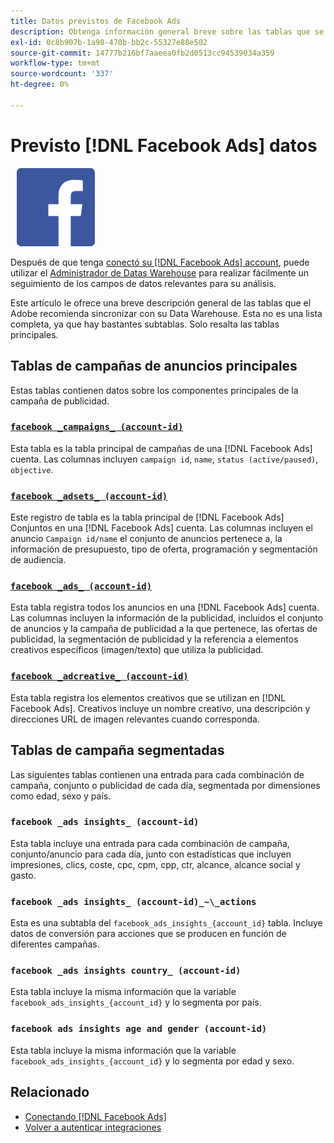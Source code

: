 ```yaml
---
title: Datos previstos de Facebook Ads
description: Obtenga información general breve sobre las tablas que se recomiendan para sincronizar con su Data Warehouse
exl-id: 0c8b907b-1a98-470b-bb2c-55327e88e502
source-git-commit: 14777b216bf7aaeea0fb2d0513cc94539034a359
workflow-type: tm+mt
source-wordcount: '337'
ht-degree: 0%

---
```


# Previsto [!DNL Facebook Ads] datos

![](../../../assets/Facebook_Logo.png)

Después de que tenga [conectó su [!DNL Facebook Ads] account](../integrations/facebook-ads.md), puede utilizar el [Administrador de Datas Warehouse](../../../data-analyst/data-warehouse-mgr/tour-dwm.md) para realizar fácilmente un seguimiento de los campos de datos relevantes para su análisis.

Este artículo le ofrece una breve descripción general de las tablas que el Adobe recomienda sincronizar con su Data Warehouse. Esta no es una lista completa, ya que hay bastantes subtablas. Solo resalta las tablas principales.

## Tablas de campañas de anuncios principales

Estas tablas contienen datos sobre los componentes principales de la campaña de publicidad.

### [`facebook _campaigns_ (account-id)`](https://developers.facebook.com/docs/marketing-api/reference/ad-campaign-group)

Esta tabla es la tabla principal de campañas de una [!DNL Facebook Ads] cuenta. Las columnas incluyen `campaign id`, `name`, `status (active/paused)`, `objective`.

### [`facebook _adsets_ (account-id)`](https://developers.facebook.com/docs/marketing-api/reference/ad-campaign)

Este registro de tabla es la tabla principal de [!DNL Facebook Ads] Conjuntos en una [!DNL Facebook Ads] cuenta. Las columnas incluyen el anuncio `Campaign id/name` el conjunto de anuncios pertenece a, la información de presupuesto, tipo de oferta, programación y segmentación de audiencia.

### [`facebook _ads_ (account-id)`](https://developers.facebook.com/docs/marketing-api/reference/adgroup)

Esta tabla registra todos los anuncios en una [!DNL Facebook Ads] cuenta. Las columnas incluyen la información de la publicidad, incluidos el conjunto de anuncios y la campaña de publicidad a la que pertenece, las ofertas de publicidad, la segmentación de publicidad y la referencia a elementos creativos específicos (imagen/texto) que utiliza la publicidad.

### [`facebook _adcreative_ (account-id)`](https://developers.facebook.com/docs/marketing-api/reference/ad-creative)

Esta tabla registra los elementos creativos que se utilizan en [!DNL Facebook Ads]. Creativos incluye un nombre creativo, una descripción y direcciones URL de imagen relevantes cuando corresponda.

## Tablas de campaña segmentadas

Las siguientes tablas contienen una entrada para cada combinación de campaña, conjunto o publicidad de cada día, segmentada por dimensiones como edad, sexo y país.

### `facebook _ads insights_ (account-id)`

Esta tabla incluye una entrada para cada combinación de campaña, conjunto/anuncio para cada día, junto con estadísticas que incluyen impresiones, clics, coste, cpc, cpm, cpp, ctr, alcance, alcance social y gasto.

### `facebook _ads insights_ (account-id)_~\_actions`

Esta es una subtabla del `facebook_ads_insights_{account_id}` tabla. Incluye datos de conversión para acciones que se producen en función de diferentes campañas.

### `facebook _ads insights country_ (account-id)`

Esta tabla incluye la misma información que la variable `facebook_ads_insights_{account_id}` y lo segmenta por país.

### `facebook ads insights age and gender (account-id)`

Esta tabla incluye la misma información que la variable `facebook_ads_insights_{account_id}` y lo segmenta por edad y sexo.

## Relacionado

* [Conectando [!DNL Facebook Ads]](../integrations/facebook-ads.md)
* [Volver a autenticar integraciones](https://experienceleague.adobe.com/docs/commerce-knowledge-base/kb/how-to/mbi-reauthenticating-integrations.html?lang=en)
